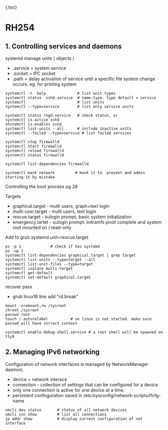 {:toc}

# RH254

## 1. Controlling services and daemons

systemd manage units ( objects )
- .service = system service
- .socket = IPC socket
- .path = delay activation of service until a specific file system change occurs. eg. for printing system


~~~
systemctl -t  help              # list unit types
systemctl status  sshd.service  # name.type. type default = service
systemctl                       # list units
systemctl --type=service        # list only service units

systemctl status rngd.service   # check status, or
systemctl is-active sshd
shstemctl is-enables sshd
systemctl list-units --all      # include inactive units
systemctl --failed --type=service # list failed services

systemctl stop firewalld
systemctl start firewalld
systemctl reload firewalld
systemctl status firewalld

systemctl list-dependencies firewalld

systemctl mask network         # mask it to  prevent and admin starting it by mistake

~~~

Controlling the boot process pg 26

Targets
- graphical.target - multi users, graph+text login
- multi-user.target - multi users, text login
- rescue.target - sulogin prompt, basic system initialization
- emergency.tartet - sulogin prompt. initramfs pivot complete and system root mounted on / read-only

Add to grub systemd.unit=rescue.target

~~~
ps -p 1             # check if has systemd
ps -up 1
systemctl list-dependencies graphical.target | grep target
systemctl list-units --type=target --all
systemctl list-unit-files --type=target
systemctl isolate multi-target
systemctl get-default
systemctl set-default graphical.target
~~~

recover pass
- grub linux16 line add "rd.break"

~~~
mount -oremount,rw /sysroot
chroot /sysroot
passwd root
touch /.autorelabel          # se linux is not started. make sure passwd will have correct context
~~~

~~~
systemctl enable debug-shell.service # a root shell will be spawned on tty9
~~~

## 2. Managing IPv6 networking

Configuration of network interfaces is managed by NetworkManager daemon.
- device = network interace
- connection - collection of settings that can be configured for a device
- only one connection is active for one device at a time.
- persistent confoguration saved in /etc/sysconfig/network-scripts/ifcfg-name

~~~
nmcli dev status       # status of all network devices
nmcli con show         # list all connections
ip addr show           # display current configuration of net interface
~~~